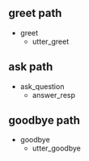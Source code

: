 ## greet path
* greet
  - utter_greet

## ask path
* ask_question
  - answer_resp

## goodbye path
* goodbye
  - utter_goodbye